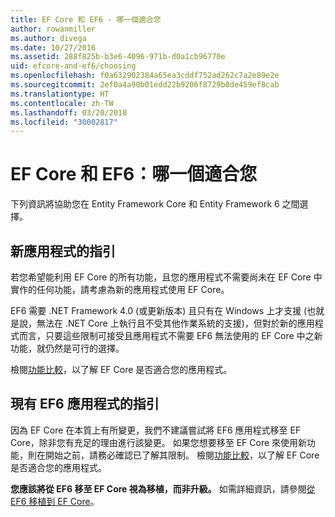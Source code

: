 ```yaml
---
title: EF Core 和 EF6 - 哪一個適合您
author: rowanmiller
ms.author: divega
ms.date: 10/27/2016
ms.assetid: 288f825b-b3e6-4096-971b-d0a1cb96770e
uid: efcore-and-ef6/choosing
ms.openlocfilehash: f0a632902384a65ea3cddf752ad262c7a2e89e2e
ms.sourcegitcommit: 2ef0a4a90b01edd22b9206f8729b8de459ef8cab
ms.translationtype: HT
ms.contentlocale: zh-TW
ms.lasthandoff: 03/20/2018
ms.locfileid: "30002817"
---
```

# <a name="ef-core-and-ef6-which-one-is-right-for-you"></a>EF Core 和 EF6：哪一個適合您

下列資訊將協助您在 Entity Framework Core 和 Entity Framework 6 之間選擇。

## <a name="guidance-for-new-applications"></a>新應用程式的指引

若您希望能利用 EF Core 的所有功能，且您的應用程式不需要尚未在 EF Core 中實作的任何功能，請考慮為新的應用程式使用 EF Core。

EF6 需要 .NET Framework 4.0 (或更新版本) 且只有在 Windows 上才支援 (也就是說，無法在 .NET Core 上執行且不受其他作業系統的支援)，但對於新的應用程式而言，只要這些限制可接受且應用程式不需要 EF6 無法使用的 EF Core 中之新功能，就仍然是可行的選擇。

檢閱[功能比較](features.md)，以了解 EF Core 是否適合您的應用程式。

## <a name="guidance-for-existing-ef6-applications"></a>現有 EF6 應用程式的指引

因為 EF Core 在本質上有所變更，我們不建議嘗試將 EF6 應用程式移至 EF Core，除非您有充足的理由進行該變更。 如果您想要移至 EF Core 來使用新功能，則在開始之前，請務必確認已了解其限制。 檢閱[功能比較](features.md)，以了解 EF Core 是否適合您的應用程式。

**您應該將從 EF6 移至 EF Core 視為移植，而非升級。** 如需詳細資訊，請參閱[從 EF6 移植到 EF Core](porting/index.md)。
